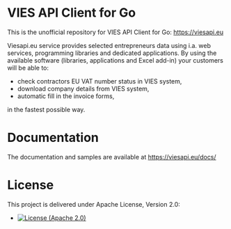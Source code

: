 # VIES API Client for Go

This is the unofficial repository for VIES API Client for Go: https://viesapi.eu

Viesapi.eu service provides selected entrepreneurs data using i.a. web services, programming libraries and dedicated applications.
By using the available software (libraries, applications and Excel add-in) your customers will be able to:

* check contractors EU VAT number status in VIES system,
* download company details from VIES system,
* automatic fill in the invoice forms,

in the fastest possible way.

# Documentation

The documentation and samples are available at https://viesapi.eu/docs/

# License

This project is delivered under Apache License, Version 2.0:

- [![License (Apache 2.0)](https://img.shields.io/badge/license-Apache%20version%202.0-blue.svg?style=flat-square)](https://www.apache.org/licenses/LICENSE-2.0)